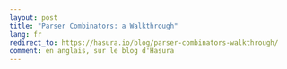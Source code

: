 ```yaml
---
layout: post
title: "Parser Combinators: a Walkthrough"
lang: fr
redirect_to: https://hasura.io/blog/parser-combinators-walkthrough/
comment: en anglais, sur le blog d'Hasura
---
```

